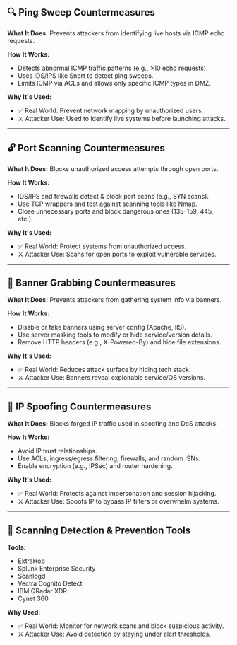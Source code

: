 
## 🔍 Ping Sweep Countermeasures
**What It Does:** Prevents attackers from identifying live hosts via ICMP echo requests.

**How It Works:**
- Detects abnormal ICMP traffic patterns (e.g., >10 echo requests).
- Uses IDS/IPS like Snort to detect ping sweeps.
- Limits ICMP via ACLs and allows only specific ICMP types in DMZ.

**Why It's Used:**
- ✅ Real World: Prevent network mapping by unauthorized users.
- ⚔️ Attacker Use: Used to identify live systems before launching attacks.

---

## 🔓 Port Scanning Countermeasures
**What It Does:** Blocks unauthorized access attempts through open ports.

**How It Works:**
- IDS/IPS and firewalls detect & block port scans (e.g., SYN scans).
- Use TCP wrappers and test against scanning tools like Nmap.
- Close unnecessary ports and block dangerous ones (135–159, 445, etc.).

**Why It's Used:**
- ✅ Real World: Protect systems from unauthorized access.
- ⚔️ Attacker Use: Scans for open ports to exploit vulnerable services.

---

## 🪪 Banner Grabbing Countermeasures
**What It Does:** Prevents attackers from gathering system info via banners.

**How It Works:**
- Disable or fake banners using server config (Apache, IIS).
- Use server masking tools to modify or hide service/version details.
- Remove HTTP headers (e.g., X-Powered-By) and hide file extensions.

**Why It's Used:**
- ✅ Real World: Reduces attack surface by hiding tech stack.
- ⚔️ Attacker Use: Banners reveal exploitable service/OS versions.

---

## 🧠 IP Spoofing Countermeasures
**What It Does:** Blocks forged IP traffic used in spoofing and DoS attacks.

**How It Works:**
- Avoid IP trust relationships.
- Use ACLs, ingress/egress filtering, firewalls, and random ISNs.
- Enable encryption (e.g., IPSec) and router hardening.

**Why It's Used:**
- ✅ Real World: Protects against impersonation and session hijacking.
- ⚔️ Attacker Use: Spoofs IP to bypass IP filters or overwhelm systems.

---

## 🛑 Scanning Detection & Prevention Tools
**Tools:**
- ExtraHop
- Splunk Enterprise Security
- Scanlogd
- Vectra Cognito Detect
- IBM QRadar XDR
- Cynet 360

**Why Used:**
- ✅ Real World: Monitor for network scans and block suspicious activity.
- ⚔️ Attacker Use: Avoid detection by staying under alert thresholds.
